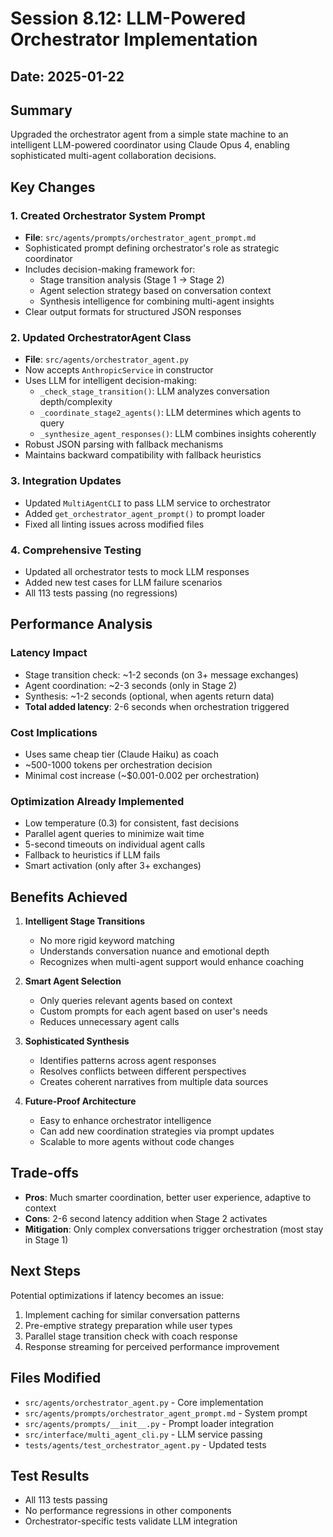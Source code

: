 # Session 8.12: LLM-Powered Orchestrator Implementation

## Date: 2025-01-22

## Summary
Upgraded the orchestrator agent from a simple state machine to an intelligent LLM-powered coordinator using Claude Opus 4, enabling sophisticated multi-agent collaboration decisions.

## Key Changes

### 1. Created Orchestrator System Prompt
- **File**: `src/agents/prompts/orchestrator_agent_prompt.md`
- Sophisticated prompt defining orchestrator's role as strategic coordinator
- Includes decision-making framework for:
  - Stage transition analysis (Stage 1 → Stage 2)
  - Agent selection strategy based on conversation context
  - Synthesis intelligence for combining multi-agent insights
- Clear output formats for structured JSON responses

### 2. Updated OrchestratorAgent Class
- **File**: `src/agents/orchestrator_agent.py`
- Now accepts `AnthropicService` in constructor
- Uses LLM for intelligent decision-making:
  - `_check_stage_transition()`: LLM analyzes conversation depth/complexity
  - `_coordinate_stage2_agents()`: LLM determines which agents to query
  - `_synthesize_agent_responses()`: LLM combines insights coherently
- Robust JSON parsing with fallback mechanisms
- Maintains backward compatibility with fallback heuristics

### 3. Integration Updates
- Updated `MultiAgentCLI` to pass LLM service to orchestrator
- Added `get_orchestrator_agent_prompt()` to prompt loader
- Fixed all linting issues across modified files

### 4. Comprehensive Testing
- Updated all orchestrator tests to mock LLM responses
- Added new test cases for LLM failure scenarios
- All 113 tests passing (no regressions)

## Performance Analysis

### Latency Impact
- Stage transition check: ~1-2 seconds (on 3+ message exchanges)
- Agent coordination: ~2-3 seconds (only in Stage 2)
- Synthesis: ~1-2 seconds (optional, when agents return data)
- **Total added latency**: 2-6 seconds when orchestration triggered

### Cost Implications
- Uses same cheap tier (Claude Haiku) as coach
- ~500-1000 tokens per orchestration decision
- Minimal cost increase (~$0.001-0.002 per orchestration)

### Optimization Already Implemented
- Low temperature (0.3) for consistent, fast decisions
- Parallel agent queries to minimize wait time
- 5-second timeouts on individual agent calls
- Fallback to heuristics if LLM fails
- Smart activation (only after 3+ exchanges)

## Benefits Achieved

1. **Intelligent Stage Transitions**
   - No more rigid keyword matching
   - Understands conversation nuance and emotional depth
   - Recognizes when multi-agent support would enhance coaching

2. **Smart Agent Selection**
   - Only queries relevant agents based on context
   - Custom prompts for each agent based on user's needs
   - Reduces unnecessary agent calls

3. **Sophisticated Synthesis**
   - Identifies patterns across agent responses
   - Resolves conflicts between different perspectives
   - Creates coherent narratives from multiple data sources

4. **Future-Proof Architecture**
   - Easy to enhance orchestrator intelligence
   - Can add new coordination strategies via prompt updates
   - Scalable to more agents without code changes

## Trade-offs

- **Pros**: Much smarter coordination, better user experience, adaptive to context
- **Cons**: 2-6 second latency addition when Stage 2 activates
- **Mitigation**: Only complex conversations trigger orchestration (most stay in Stage 1)

## Next Steps

Potential optimizations if latency becomes an issue:
1. Implement caching for similar conversation patterns
2. Pre-emptive strategy preparation while user types
3. Parallel stage transition check with coach response
4. Response streaming for perceived performance improvement

## Files Modified

- `src/agents/orchestrator_agent.py` - Core implementation
- `src/agents/prompts/orchestrator_agent_prompt.md` - System prompt
- `src/agents/prompts/__init__.py` - Prompt loader integration
- `src/interface/multi_agent_cli.py` - LLM service passing
- `tests/agents/test_orchestrator_agent.py` - Updated tests

## Test Results
- All 113 tests passing
- No performance regressions in other components
- Orchestrator-specific tests validate LLM integration